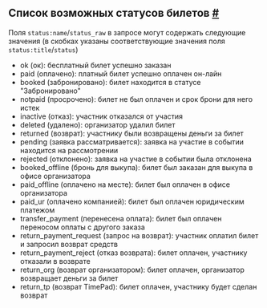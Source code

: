 ## Список возможных статусов билетов [#](http://dev.timepad.ru/api/hooks/#spisok-vozmozhnyh-statusov-biletov)

Поля `status:name`/`status_raw` в запросе могут содержать следующие значения (в скобках указаны соответствующие значения поля `status:title`/`status`)

*   ok (ок): бесплатный билет успешно заказан
*   paid (оплачено): платный билет успешно оплачен он-лайн
*   booked (забронировано): билет находится в статусе "Забронировано"
*   notpaid (просрочено): билет не был оплачен и срок брони для него истек
*   inactive (отказ): участник отказался от участия
*   deleted (удалено): организатор удалил билет
*   returned (возврат): участнику были возвращены деньги за билет
*   pending (заявка рассматривается): заявка на участие в событии находится на рассмотрении
*   rejected (отклонено): заявка на участие в событии была отклонена
*   booked\_offline (бронь для выкупа): билет был заказан для выкупа в офисе организатора
*   paid\_offline (оплачено на месте): билет был оплачен в офисе организатора
*   paid\_ur (оплачено компанией): билет был оплачен юридическим платежом
*   transfer\_payment (перенесена оплата): билет был оплачен переносом оплаты с другого заказа
*   return\_payment\_request (запрос на возврат): участник оплатил билет и запросил возврат средств
*   return\_payment\_reject (отказ возврата): билет оплачен, участнику отказали в возврате
*   return\_org (возврат организатором): билет оплачен, организатор возвращает деньги за билет
*   return\_tp (возврат TimePad): билет оплачен, участнику будет сделан возврат
